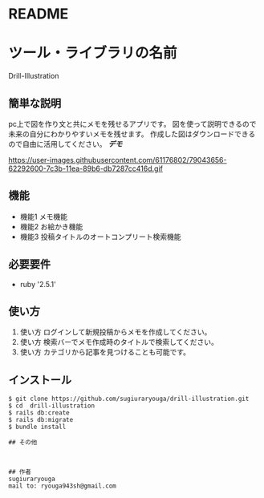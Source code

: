 # README

# ツール・ライブラリの名前
 Drill-Illustration
 
## 簡単な説明
 pc上で図を作り文と共にメモを残せるアプリです。
 図を使って説明できるので未来の自分にわかりやすいメモを残せます。
 作成した図はダウンロードできるので自由に活用してください。
***デモ***

https://user-images.githubusercontent.com/61176802/79043656-62292600-7c3b-11ea-89b6-db7287cc416d.gif
 
## 機能
 
- 機能1 メモ機能
- 機能2 お絵かき機能
- 機能3 投稿タイトルのオートコンプリート検索機能

## 必要要件
 
- ruby '2.5.1'


## 使い方
 
1. 使い方 ログインして新規投稿からメモを作成してください。
2. 使い方 検索バーでメモ作成時のタイトルで検索してください。
3. 使い方 カテゴリから記事を見つけることも可能です。
 
## インストール
 
```
$ git clone https://github.com/sugiuraryouga/drill-illustration.git
$ cd  drill-illustration
$ rails db:create
$ rails db:migrate
$ bundle install

## その他
 

 
## 作者
sugiuraryouga
mail to: ryouga943sh@gmail.com